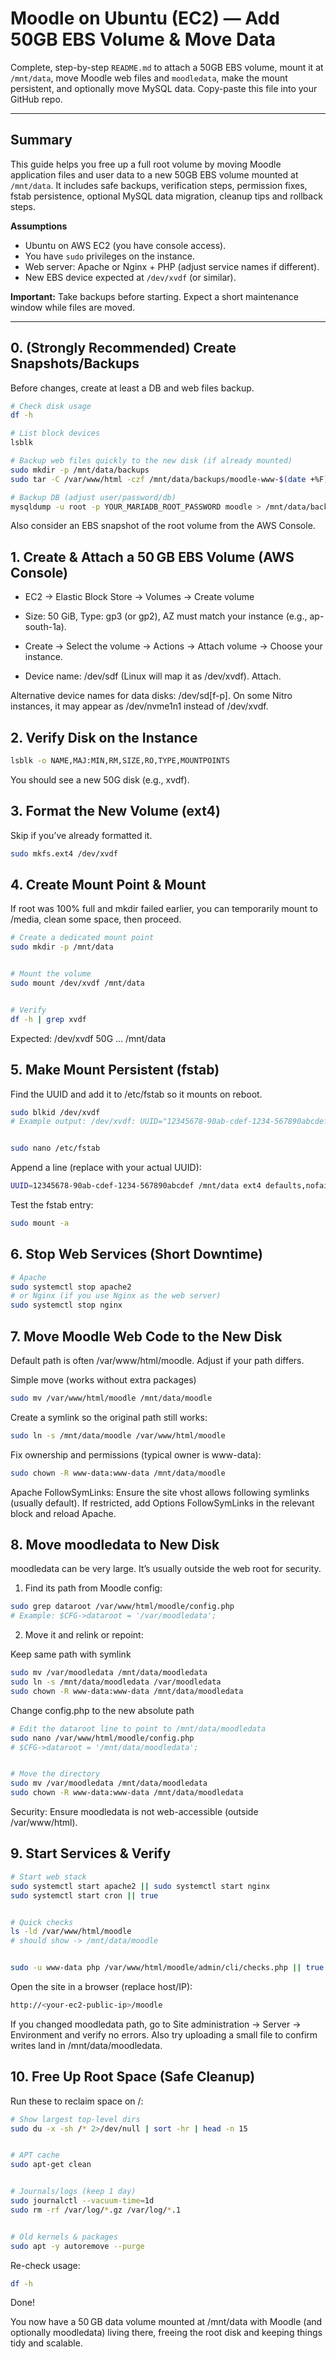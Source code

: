 # Moodle on Ubuntu (EC2) — Add 50GB EBS Volume & Move Data
Complete, step-by-step `README.md` to attach a 50GB EBS volume, mount it at `/mnt/data`, move Moodle web files and `moodledata`, make the mount persistent, and optionally move MySQL data. Copy-paste this file into your GitHub repo.

---

## Summary
This guide helps you free up a full root volume by moving Moodle application files and user data to a new 50GB EBS volume mounted at `/mnt/data`. It includes safe backups, verification steps, permission fixes, fstab persistence, optional MySQL data migration, cleanup tips and rollback steps.

**Assumptions**
- Ubuntu on AWS EC2 (you have console access).
- You have `sudo` privileges on the instance.
- Web server: Apache or Nginx + PHP (adjust service names if different).
- New EBS device expected at `/dev/xvdf` (or similar).

**Important:** Take backups before starting. Expect a short maintenance window while files are moved.

---

## 0. (Strongly Recommended) Create Snapshots/Backups

Before changes, create at least a DB and web files backup.
```bash
# Check disk usage
df -h

# List block devices
lsblk

# Backup web files quickly to the new disk (if already mounted)
sudo mkdir -p /mnt/data/backups
sudo tar -C /var/www/html -czf /mnt/data/backups/moodle-www-$(date +%F).tar.gz moodle

# Backup DB (adjust user/password/db)
mysqldump -u root -p YOUR_MARIADB_ROOT_PASSWORD moodle > /mnt/data/backups/moodle-db-$(date +%F).sql
```
Also consider an EBS snapshot of the root volume from the AWS Console.

## 1. Create & Attach a 50 GB EBS Volume (AWS Console)

- EC2 → Elastic Block Store → Volumes → Create volume

- Size: 50 GiB, Type: gp3 (or gp2), AZ must match your instance (e.g., ap-south-1a).

- Create → Select the volume → Actions → Attach volume → Choose your instance.

- Device name: /dev/sdf (Linux will map it as /dev/xvdf). Attach.

Alternative device names for data disks: /dev/sd[f-p]. On some Nitro instances, it may appear as /dev/nvme1n1 instead of /dev/xvdf.

## 2. Verify Disk on the Instance
```bash
lsblk -o NAME,MAJ:MIN,RM,SIZE,RO,TYPE,MOUNTPOINTS
```
You should see a new 50G disk (e.g., xvdf).

## 3. Format the New Volume (ext4)

Skip if you’ve already formatted it.
```bash
sudo mkfs.ext4 /dev/xvdf
```
## 4. Create Mount Point & Mount

If root was 100% full and mkdir failed earlier, you can temporarily mount to /media, clean some space, then proceed.
```bash
# Create a dedicated mount point
sudo mkdir -p /mnt/data


# Mount the volume
sudo mount /dev/xvdf /mnt/data


# Verify
df -h | grep xvdf
```
Expected: /dev/xvdf 50G … /mnt/data

## 5. Make Mount Persistent (fstab)

Find the UUID and add it to /etc/fstab so it mounts on reboot.
```bash
sudo blkid /dev/xvdf
# Example output: /dev/xvdf: UUID="12345678-90ab-cdef-1234-567890abcdef" TYPE="ext4"


sudo nano /etc/fstab
```
Append a line (replace with your actual UUID):
```bash
UUID=12345678-90ab-cdef-1234-567890abcdef /mnt/data ext4 defaults,nofail,x-systemd.device-timeout=1min 0 2
```
Test the fstab entry:
```bash
sudo mount -a
```

## 6. Stop Web Services (Short Downtime)
```bash
# Apache
sudo systemctl stop apache2
# or Nginx (if you use Nginx as the web server)
sudo systemctl stop nginx
```

## 7. Move Moodle Web Code to the New Disk

Default path is often /var/www/html/moodle. Adjust if your path differs.

Simple move (works without extra packages)
```bash
sudo mv /var/www/html/moodle /mnt/data/moodle
```
Create a symlink so the original path still works:
```bash
sudo ln -s /mnt/data/moodle /var/www/html/moodle
```
Fix ownership and permissions (typical owner is www-data):
```bash
sudo chown -R www-data:www-data /mnt/data/moodle
```
Apache FollowSymLinks: Ensure the site vhost allows following symlinks (usually default). If restricted, add Options FollowSymLinks in the relevant <Directory> block and reload Apache.

## 8. Move moodledata to New Disk

moodledata can be very large. It’s usually outside the web root for security.

1. Find its path from Moodle config:
```bash
sudo grep dataroot /var/www/html/moodle/config.php
# Example: $CFG->dataroot = '/var/moodledata';
```
2. Move it and relink or repoint:


Keep same path with symlink
```bash
sudo mv /var/moodledata /mnt/data/moodledata
sudo ln -s /mnt/data/moodledata /var/moodledata
sudo chown -R www-data:www-data /mnt/data/moodledata
```
Change config.php to the new absolute path
```bash
# Edit the dataroot line to point to /mnt/data/moodledata
sudo nano /var/www/html/moodle/config.php
# $CFG->dataroot = '/mnt/data/moodledata';


# Move the directory
sudo mv /var/moodledata /mnt/data/moodledata
sudo chown -R www-data:www-data /mnt/data/moodledata
```
Security: Ensure moodledata is not web-accessible (outside /var/www/html).

## 9. Start Services & Verify
```bash
# Start web stack
sudo systemctl start apache2 || sudo systemctl start nginx
sudo systemctl start cron || true


# Quick checks
ls -ld /var/www/html/moodle
# should show -> /mnt/data/moodle


sudo -u www-data php /var/www/html/moodle/admin/cli/checks.php || true
```
Open the site in a browser (replace host/IP):
```bash
http://<your-ec2-public-ip>/moodle
```
If you changed moodledata path, go to Site administration → Server → Environment and verify no errors. Also try uploading a small file to confirm writes land in /mnt/data/moodledata.

## 10. Free Up Root Space (Safe Cleanup)
Run these to reclaim space on /:
```bash
# Show largest top-level dirs
sudo du -x -sh /* 2>/dev/null | sort -hr | head -n 15


# APT cache
sudo apt-get clean


# Journals/logs (keep 1 day)
sudo journalctl --vacuum-time=1d
sudo rm -rf /var/log/*.gz /var/log/*.1


# Old kernels & packages
sudo apt -y autoremove --purge
```
Re-check usage:
```bash
df -h
```

Done!

You now have a 50 GB data volume mounted at /mnt/data with Moodle (and optionally moodledata) living there, freeing the root disk and keeping things tidy and scalable.
